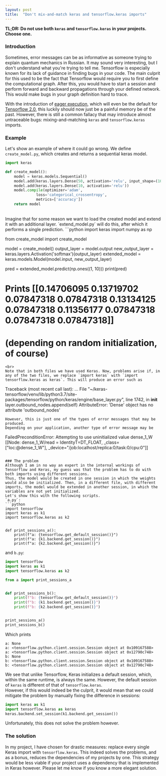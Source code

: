```yaml
---
layout: post
title:  "Don't mix-and-match keras and tensorflow.keras imports"
---
```

**TL;DR: Do not use both `keras` and `tensorflow.keras` in your projects. Choose one.**

### Introduction
Sometimes, error messages can be as informative as someone trying to explain quantum mechanics in Russian.
It may sound very interesting, but I don't understand what you're trying to tell me.
Tensorflow is especially known for its lack of guidance in finding bugs in your code.
The main culprit for this used to be the fact that Tensorflow would require you to first define the computational graph.
After this, you would have to start a session and perform forward and backward propagations through your defined network.
This would make bugs in your graph definition hard to trace.

With the introduction of [eager execution](https://www.tensorflow.org/guide/eager), which will even be the default for [Tensorflow 2.0](https://www.tensorflow.org/beta/guide/eager), this luckily should now just be a painful memory be of the past.
However, there is still a common fallacy that may introduce almost untraceable bugs: mixing-and-matching `keras` and `tensorflow.keras` imports.

### Example
Let's show an example of where it could go wrong.
We define `create_model.py`, which creates and returns a sequential keras model.
```python
import keras

def create_model():
    model = keras.models.Sequential()
    model.add(keras.layers.Dense(50, activation='relu', input_shape=(10,)))
    model.add(keras.layers.Dense(10, activation='relu'))
    model.compile(optimizer='adam',
              loss='categorical_crossentropy',
              metrics=['accuracy'])
    return model
```
<br>
Imagine that for some reason we want to load the created model and extend it with an additional layer.
`extend_model.py` will do this, after which it performs a single prediction.
```python
import keras
import numpy as np

from create_model import create_model

model = create_model()
output_layer = model.output
new_output_layer = keras.layers.Activation('softmax')(output_layer)
extended_model = keras.models.Model(model.input, new_output_layer)

pred = extended_model.predict(np.ones((1, 10)))
print(pred)
# Prints [[0.14706095 0.13719702 0.07847318 0.07847318 0.13134125 0.07847318 0.11356177 0.07847318 0.07847318 0.07847318]]
# (depending on random initialization, of course)
```
<br>
Note that in both files we have used Keras. Now, problems arise if, in any of the two files, we replace `import keras` with `import tensorflow.keras as keras`. This will produce an error such as
```
Traceback (most recent call last):
  ...
  File "~/keras-tensorflow/venv/lib/python3.7/site-packages/tensorflow/python/keras/engine/base_layer.py", line 1742, in __init__
    layer.outbound_nodes.append(self)
AttributeError: 'Dense' object has no attribute 'outbound_nodes'
```
However, this is just one of the types of error messages that may be produced.
Depending on your application, another type of error message may be
```
FailedPreconditionError: Attempting to use uninitialized value dense_1_W
	[[Node: dense_1_W/read = IdentityT=DT_FLOAT, _class=["loc:@dense_1_W"], _device="/job:localhost/replica:0/task:0/cpu:0"]]
```

### The problem
Although I am in no way an expert in the internal workings of Tensorflow and Keras, my guess was that the problem has to do with both imports using different sessions.
Thus, the model would be created in one session in which the weights would also be initialized. Then, in a different file, with different imports, the model would be extended in another session, in which the variables are not yet initialized. 
Let's show this with the following scripts.  
`a.py`:
```python
import tensorflow
import keras as k1
import tensorflow.keras as k2


def print_sessions_a():
    print(f"a: {tensorflow.get_default_session()}")
    print(f"a: {k1.backend.get_session()}")
    print(f"a: {k2.backend.get_session()}")
```
and `b.py`:
```python
import tensorflow
import keras as k1
import tensorflow.keras as k2

from a import print_sessions_a


def print_sessions_b():
    print(f"b: {tensorflow.get_default_session()}")
    print(f"b: {k1.backend.get_session()}")
    print(f"b: {k2.backend.get_session()}")


print_sessions_a()
print_sessions_b()
```
Which prints
```
a: None
a: <tensorflow.python.client.session.Session object at 0x109167588>
a: <tensorflow.python.client.session.Session object at 0x12790c748>
b: None
b: <tensorflow.python.client.session.Session object at 0x109167588>
b: <tensorflow.python.client.session.Session object at 0x12790c748>
```
We see that unlike Tensorflow, Keras initializes a default session, which, within the same runtime, is always the same. However, the default session of `keras` is different of that of `tensorflow.keras`.
<br>
However, if this would indeed be the culprit, it would mean that we could mitigate the problem by manually fixing the difference in sessions:
```python
import keras as k1
import tensorflow.keras as keras
keras.backend.set_session(k1.backend.get_session())
```
Unfortunately, this does not solve the problem however.

### The solution
In my project, I have chosen for drastic measures: replace every single Keras import with `tensorflow.keras`.
This indeed solves the problems, and as a bonus, reduces the dependencies of my projects by one.
This strategy would be less viable if your project uses a dependency that is implemented in Keras however.
Please let me know if you know a more elegant solution.
